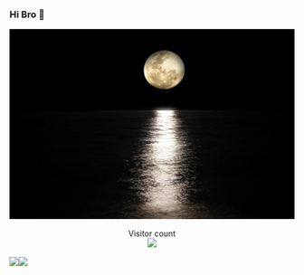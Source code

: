 ### Hi Bro 👋

<img src="./moon-g36b8614c9_1280.jpg"/>

<p align="center">
  Visitor count<br>
  <img src="https://profile-counter.glitch.me/rom1c77/count.svg" />
</p>


<img align="" height="137px" src="https://github-readme-stats.vercel.app/api?username=rom1c77&hide_title=true&hide_border=true&show_icons=true&include_all_commits=true&line_height=21&bg_color=0,EC6C6C,FFD479,FFFC79,73FA79&theme=graywhite" /><img align="" height="137px" src="https://github-readme-stats.vercel.app/api/top-langs/?username=rom1c77&hide_title=true&hide_border=true&layout=compact&bg_color=0,73FA79,73FDFF,D783FF&theme=graywhite&locale=cn" />

